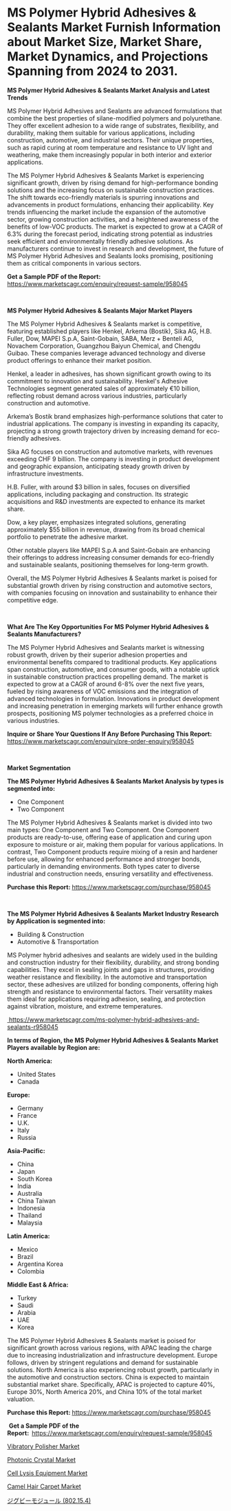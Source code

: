 <p><h1>MS Polymer Hybrid Adhesives & Sealants Market Furnish Information about Market Size, Market Share, Market Dynamics, and Projections Spanning from 2024 to 2031.</h1></p><p><strong>MS Polymer Hybrid Adhesives & Sealants Market Analysis and Latest Trends</strong></p>
<p><p>MS Polymer Hybrid Adhesives and Sealants are advanced formulations that combine the best properties of silane-modified polymers and polyurethane. They offer excellent adhesion to a wide range of substrates, flexibility, and durability, making them suitable for various applications, including construction, automotive, and industrial sectors. Their unique properties, such as rapid curing at room temperature and resistance to UV light and weathering, make them increasingly popular in both interior and exterior applications.</p><p>The MS Polymer Hybrid Adhesives & Sealants Market is experiencing significant growth, driven by rising demand for high-performance bonding solutions and the increasing focus on sustainable construction practices. The shift towards eco-friendly materials is spurring innovations and advancements in product formulations, enhancing their applicability. Key trends influencing the market include the expansion of the automotive sector, growing construction activities, and a heightened awareness of the benefits of low-VOC products. The market is expected to grow at a CAGR of 6.3% during the forecast period, indicating strong potential as industries seek efficient and environmentally friendly adhesive solutions. As manufacturers continue to invest in research and development, the future of MS Polymer Hybrid Adhesives and Sealants looks promising, positioning them as critical components in various sectors.</p></p>
<p><strong>Get a Sample PDF of the Report:&nbsp;</strong> <a href="https://www.marketscagr.com/enquiry/request-sample/958045">https://www.marketscagr.com/enquiry/request-sample/958045</a></p>
<p>&nbsp;</p>
<p><strong>MS Polymer Hybrid Adhesives & Sealants Major Market Players</strong></p>
<p><p>The MS Polymer Hybrid Adhesives & Sealants market is competitive, featuring established players like Henkel, Arkema (Bostik), Sika AG, H.B. Fuller, Dow, MAPEI S.p.A, Saint-Gobain, SABA, Merz + Benteli AG, Novachem Corporation, Guangzhou Baiyun Chemical, and Chengdu Guibao. These companies leverage advanced technology and diverse product offerings to enhance their market position.</p><p>Henkel, a leader in adhesives, has shown significant growth owing to its commitment to innovation and sustainability. Henkel's Adhesive Technologies segment generated sales of approximately €10 billion, reflecting robust demand across various industries, particularly construction and automotive.</p><p>Arkema’s Bostik brand emphasizes high-performance solutions that cater to industrial applications. The company is investing in expanding its capacity, projecting a strong growth trajectory driven by increasing demand for eco-friendly adhesives.</p><p>Sika AG focuses on construction and automotive markets, with revenues exceeding CHF 9 billion. The company is investing in product development and geographic expansion, anticipating steady growth driven by infrastructure investments.</p><p>H.B. Fuller, with around $3 billion in sales, focuses on diversified applications, including packaging and construction. Its strategic acquisitions and R&D investments are expected to enhance its market share.</p><p>Dow, a key player, emphasizes integrated solutions, generating approximately $55 billion in revenue, drawing from its broad chemical portfolio to penetrate the adhesive market.</p><p>Other notable players like MAPEI S.p.A and Saint-Gobain are enhancing their offerings to address increasing consumer demands for eco-friendly and sustainable sealants, positioning themselves for long-term growth.</p><p>Overall, the MS Polymer Hybrid Adhesives & Sealants market is poised for substantial growth driven by rising construction and automotive sectors, with companies focusing on innovation and sustainability to enhance their competitive edge.</p></p>
<p>&nbsp;</p>
<p><strong>What Are The Key Opportunities For MS Polymer Hybrid Adhesives & Sealants Manufacturers?</strong></p>
<p><p>The MS Polymer Hybrid Adhesives and Sealants market is witnessing robust growth, driven by their superior adhesion properties and environmental benefits compared to traditional products. Key applications span construction, automotive, and consumer goods, with a notable uptick in sustainable construction practices propelling demand. The market is expected to grow at a CAGR of around 6-8% over the next five years, fueled by rising awareness of VOC emissions and the integration of advanced technologies in formulation. Innovations in product development and increasing penetration in emerging markets will further enhance growth prospects, positioning MS polymer technologies as a preferred choice in various industries.</p></p>
<p><strong>Inquire or Share Your Questions If Any Before Purchasing This Report:</strong> <a href="https://www.marketscagr.com/enquiry/pre-order-enquiry/958045">https://www.marketscagr.com/enquiry/pre-order-enquiry/958045</a></p>
<p>&nbsp;</p>
<p><strong>Market Segmentation</strong></p>
<p><strong>The MS Polymer Hybrid Adhesives & Sealants Market Analysis by types is segmented into:</strong></p>
<p><ul><li>One Component</li><li>Two Component</li></ul></p>
<p><p>The MS Polymer Hybrid Adhesives & Sealants market is divided into two main types: One Component and Two Component. One Component products are ready-to-use, offering ease of application and curing upon exposure to moisture or air, making them popular for various applications. In contrast, Two Component products require mixing of a resin and hardener before use, allowing for enhanced performance and stronger bonds, particularly in demanding environments. Both types cater to diverse industrial and construction needs, ensuring versatility and effectiveness.</p></p>
<p><strong>Purchase this Report:&nbsp;</strong><a href="https://www.marketscagr.com/purchase/958045">https://www.marketscagr.com/purchase/958045</a></p>
<p>&nbsp;</p>
<p><strong>The MS Polymer Hybrid Adhesives & Sealants Market Industry Research by Application is segmented into:</strong></p>
<p><ul><li>Building & Construction</li><li>Automotive & Transportation</li></ul></p>
<p><p>MS Polymer hybrid adhesives and sealants are widely used in the building and construction industry for their flexibility, durability, and strong bonding capabilities. They excel in sealing joints and gaps in structures, providing weather resistance and flexibility. In the automotive and transportation sector, these adhesives are utilized for bonding components, offering high strength and resistance to environmental factors. Their versatility makes them ideal for applications requiring adhesion, sealing, and protection against vibration, moisture, and extreme temperatures.</p></p>
<p><a href="https://www.marketscagr.com/ms-polymer-hybrid-adhesives-and-sealants-r958045">&nbsp;https://www.marketscagr.com/ms-polymer-hybrid-adhesives-and-sealants-r958045</a></p>
<p><strong>In terms of Region, the MS Polymer Hybrid Adhesives & Sealants Market Players available by Region are:</strong></p>
<p>
    <p> <strong> North America: </strong>
        <ul>
            <li>United States</li>
            <li>Canada</li>
        </ul>
        </p> 
    <p> <strong> Europe: </strong>
        <ul>
            <li>Germany</li>
            <li>France</li>
            <li>U.K.</li>
            <li>Italy</li>
            <li>Russia</li>
        </ul>
        </p> 
    <p> <strong> Asia-Pacific: </strong>
        <ul>
            <li>China</li>
            <li>Japan</li>
            <li>South Korea</li>
            <li>India</li>
            <li>Australia</li>
            <li>China Taiwan</li>
            <li>Indonesia</li>
            <li>Thailand</li>
            <li>Malaysia</li>
        </ul>
        </p> 
    <p> <strong> Latin America: </strong>
        <ul>
            <li>Mexico</li>
            <li>Brazil</li>
            <li>Argentina Korea</li>
            <li>Colombia</li>
        </ul>
        </p> 
    <p> <strong> Middle East & Africa: </strong>
        <ul>
            <li>Turkey</li>
            <li>Saudi</li>
            <li>Arabia</li>
            <li>UAE</li>
            <li>Korea</li>
        </ul>
    </p>
    </p>
<p><p>The MS Polymer Hybrid Adhesives & Sealants market is poised for significant growth across various regions, with APAC leading the charge due to increasing industrialization and infrastructure development. Europe follows, driven by stringent regulations and demand for sustainable solutions. North America is also experiencing robust growth, particularly in the automotive and construction sectors. China is expected to maintain substantial market share. Specifically, APAC is projected to capture 40%, Europe 30%, North America 20%, and China 10% of the total market valuation.</p></p>
<p><strong>Purchase this Report: </strong><a href="https://www.marketscagr.com/purchase/958045">https://www.marketscagr.com/purchase/958045</a></p>
<p>&nbsp;<strong>Get a Sample PDF of the Report:&nbsp;&nbsp;</strong><a href="https://www.marketscagr.com/enquiry/request-sample/958045">https://www.marketscagr.com/enquiry/request-sample/958045</a></p>
<p><strong></strong></p>
<p><p><a href="https://medium.com/@laishakutch/the-vibratory-polisher-market-is-experiencing-higher-than-anticipated-demand-compared-to-6b4c529d16e6">Vibratory Polisher Market</a></p><p><a href="https://github.com/julyju69/Market-Research-Report-List-5/blob/main/photonic-crystal-market.md">Photonic Crystal Market</a></p><p><a href="https://issuu.com/reportprime-2/docs/cell-lysis-equipment-market-size-20_87f332a1de19a1">Cell Lysis Equipment Market</a></p><p><a href="https://issuu.com/reportprime-2/docs/camel-hair-carpet-market-size-2030._a33469eef22767">Camel Hair Carpet Market</a></p><p><a href="https://medium.com/@vvjajdat22/zigbee-modules-802-15-4-75c3e65de2bb">ジグビーモジュール (802.15.4)</a></p></p>